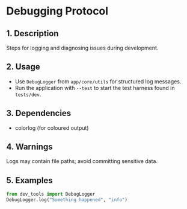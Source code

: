 # Debugging Protocol

## 1. Description
Steps for logging and diagnosing issues during development.

## 2. Usage
- Use `DebugLogger` from `app/core/utils` for structured log messages.
- Run the application with `--test` to start the test harness found in `tests/dev`.

## 3. Dependencies
- colorlog (for coloured output)

## 4. Warnings
Logs may contain file paths; avoid committing sensitive data.

## 5. Examples
```python
from dev_tools import DebugLogger
DebugLogger.log("Something happened", "info")
```
